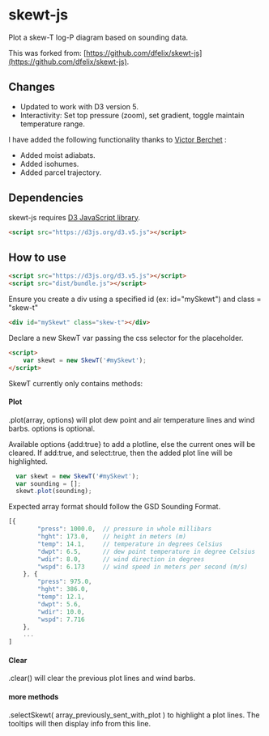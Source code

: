 # skewt-js
Plot a skew-T log-P diagram based on sounding data.

This was forked from:  [https://github.com/dfelix/skewt-js](https://github.com/dfelix/skewt-js).

## Changes

- Updated to work with D3 version 5.
- Interactivity:  Set top pressure (zoom),  set gradient,  toggle maintain temperature range.

I have added the following functionality thanks to [Victor Berchet](https://github.com/vicb/windy-plugin-sounding) :

- Added moist adiabats.
- Added isohumes.
- Added parcel trajectory.

## Dependencies
skewt-js requires [D3 JavaScript library](https://github.com/d3/d3).

```html
<script src="https://d3js.org/d3.v5.js"></script>
```

## How to use

```html
<script src="https://d3js.org/d3.v5.js"></script>
<script src="dist/bundle.js"></script>
```

Ensure you create a div using a specified id (ex: id="mySkewt") and class = "skew-t"

```html
<div id="mySkewt" class="skew-t"></div>
```

Declare a new SkewT var passing the css selector for the placeholder.

```html
<script>
	var skewt = new SkewT('#mySkewt');
</script>
```

SkewT currently only contains methods:

#### Plot

.plot(array, options) will plot dew point and air temperature lines and wind barbs. options is optional.

Available options {add:true} to add a plotline,  else the current ones will be cleared.  If add:true, and select:true,  then the added plot line will be highlighted.

```javascript
  var skewt = new SkewT('#mySkewt');
  var sounding = [];
  skewt.plot(sounding);
```

Expected array format should follow the GSD Sounding Format.

```javascript
[{
		"press": 1000.0,  // pressure in whole millibars
		"hght": 173.0,    // height in meters (m)
		"temp": 14.1,     // temperature in degrees Celsius
		"dwpt": 6.5,      // dew point temperature in degree Celsius
		"wdir": 8.0,      // wind direction in degrees
		"wspd": 6.173     // wind speed in meters per second (m/s)
	}, {
		"press": 975.0,
		"hght": 386.0,
		"temp": 12.1,
		"dwpt": 5.6,
		"wdir": 10.0,
		"wspd": 7.716
	},
	...
]
```

#### Clear

.clear() will clear the previous plot lines and wind barbs.

#### more methods

.selectSkewt(  array_previously_sent_with_plot )  to highlight a plot lines.  The tooltips will then display info from this line.
